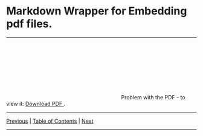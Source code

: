 # Markdown Wrapper for Embedding pdf files.

<hr>

<object data="../../../syllabus/pdf/syllabus.pdf" type="application/pdf" width="700px" height="700px">
  <embed src="../../../syllabus/syllabus.pdf">
      Problem with the PDF - to view it:
      <a href="../../../syllabus/pdf/syllabus.pdf">
          Download PDF
      </a>.
  </embed>
</object>

<hr>

[Previous](../../topic_01/pdf/embed_01.md)
| [Table of Contents](../../toc/pdf/embed_toc.md)
| [Next](../../topic_03/pdf/embed_03.md)

<hr>
